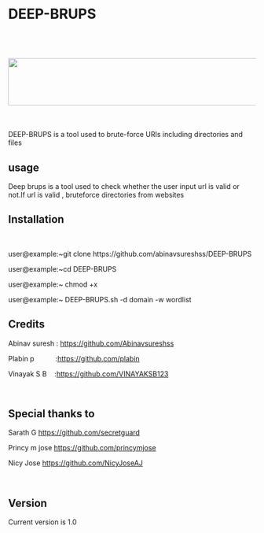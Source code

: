 <p><br></p>
<h1>DEEP-BRUPS&nbsp;</h1>
<h1>&nbsp;<img src="https://lh4.googleusercontent.com/7Zm2uEzfpBzBp6tBz7Hdbr8llAGcOY4QZonMpHfdYXCQB6pQ5GIizlfxdCGLMqNsfwLoHMDYaI6IqaHrnoYGYa_Un5xpkzj8ZZDIAE0tiz1ylg1wPbKKJbFpun2pLN24q354d2Lwgk9L4acW_A" width="608" height="96"></h1>
<p><br></p>
<p>DEEP-BRUPS is a tool used to brute-force URIs including directories and files</p>
<h2>usage</h2>
<p>Deep brups is a tool used to check whether the user input url is valid or not.If url is valid , bruteforce directories from websites</p>
<h2>Installation</h2>
<p>&nbsp;</p>
<p>user@example:~git clone https://github.com/abinavsureshss/DEEP-BRUPS</p>
<p>user@example:~cd DEEP-BRUPS</p>
<p>user@example:~ chmod +x</p>
<p>user@example:~ DEEP-BRUPS.sh -d domain -w wordlist</p>
<h2>Credits</h2>
<p>Abinav suresh :&nbsp;<a href="https://github.com/Abinavsureshss">https://github.com/Abinavsureshss</a></p>
<p>Plabin p &nbsp; &nbsp; &nbsp; &nbsp; &nbsp; :<a href="https://github.com/plabin">https://github.com/plabin</a></p>
<p>Vinayak S B &nbsp; &nbsp;:<a href="https://github.com/VINAYAKSB123">https://github.com/VINAYAKSB123</a></p>
<p><br></p>
<h2>Special thanks to</h2>
<p>Sarath G&nbsp;<a href="https://github.com/secretguard">https://github.com/secretguard</a></p>
<p>Princy m jose&nbsp;<a href="https://github.com/princymjose">https://github.com/princymjose</a></p>
<p>Nicy Jose&nbsp;<a href="https://github.com/NicyJoseAJ">https://github.com/NicyJoseAJ</a></p>
<p><br></p>
<h2>Version</h2>
<p>Current version is 1.0</p>
